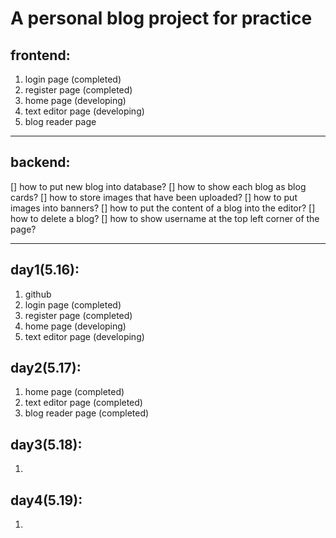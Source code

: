 # A personal blog project for practice
## frontend:
1. login page (completed)
2. register page (completed)
3. home page (developing)
4. text editor page (developing)
5. blog reader page

---

## backend:
[] how to put new blog into database?
[] how to show each blog as blog cards?
[] how to store images that have been uploaded?
[] how to put images into banners?
[] how to put the content of a blog into the editor?
[] how to delete a blog?
[] how to show username at the top left corner of the page?

---

## day1(5.16):
1. github
2. login page (completed)
3. register page (completed)
4. home page (developing)
5. text editor page (developing)

## day2(5.17):
1. home page (completed)
2. text editor page (completed)
3. blog reader page (completed)

## day3(5.18):
1. 

## day4(5.19):
1. 

